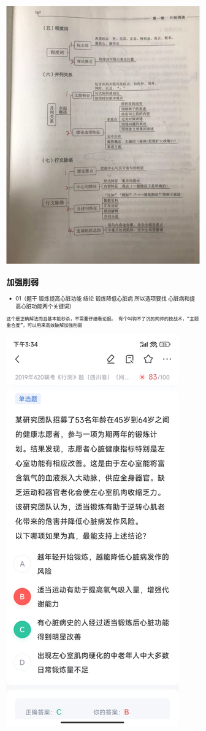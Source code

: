 ![111](../images5/133.jpeg)

## 加强削弱

- 01（题干 锻炼提高心脏功能 结论 锻炼降低心脏病 所以选项要找 心脏病和提高心脏功能两个关键词）
```
这个是正确解法而且基本能秒杀，不需要仔细看论据。 有个叫钩不了沉的网师的技战术，“主题重合度”，可以用来高效破解加强削弱

```
![111](../images5/322.jpeg)
